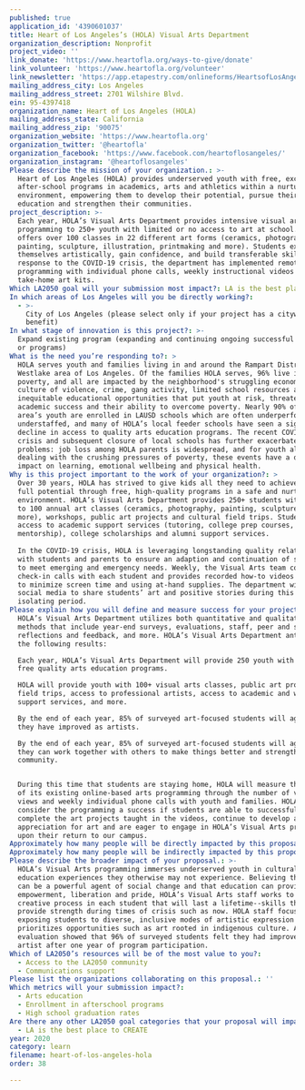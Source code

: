 ```yaml
---
published: true
application_id: '4390601037'
title: Heart of Los Angeles’s (HOLA) Visual Arts Department
organization_description: Nonprofit
project_video: ''
link_donate: 'https://www.heartofla.org/ways-to-give/donate'
link_volunteer: 'https://www.heartofla.org/volunteer'
link_newsletter: 'https://app.etapestry.com/onlineforms/HeartsofLosAngeles-HOLA/email-sign.html'
mailing_address_city: Los Angeles
mailing_address_street: 2701 Wilshire Blvd.
ein: 95-4397418
organization_name: Heart of Los Angeles (HOLA)
mailing_address_state: California
mailing_address_zip: '90075'
organization_website: 'https://www.heartofla.org'
organization_twitter: '@heartofla'
organization_facebook: 'https://www.facebook.com/heartoflosangeles/'
organization_instagram: '@heartoflosangeles'
Please describe the mission of your organization.: >-
  Heart of Los Angeles (HOLA) provides underserved youth with free, exceptional
  after-school programs in academics, arts and athletics within a nurturing
  environment, empowering them to develop their potential, pursue their
  education and strengthen their communities.
project_description: >-
  Each year, HOLA’s Visual Arts Department provides intensive visual arts
  programming to 250+ youth with limited or no access to art at school. HOLA
  offers over 100 classes in 22 different art forms (ceramics, photography,
  painting, sculpture, illustration, printmaking and more). Students express
  themselves artistically, gain confidence, and build transferable skills. In
  response to the COVID-19 crisis, the department has implemented remote
  programming with individual phone calls, weekly instructional videos and
  take-home art kits. 
Which LA2050 goal will your submission most impact?: LA is the best place to LEARN
In which areas of Los Angeles will you be directly working?:
  - >-
    City of Los Angeles (please select only if your project has a citywide
    benefit)
In what stage of innovation is this project?: >-
  Expand existing program (expanding and continuing ongoing successful projects
  or programs)
What is the need you’re responding to?: >
  HOLA serves youth and families living in and around the Rampart District and
  Westlake area of Los Angeles. Of the families HOLA serves, 96% live in
  poverty, and all are impacted by the neighborhood's struggling economy and
  culture of violence, crime, gang activity, limited school resources and
  inequitable educational opportunities that put youth at risk, threaten their
  academic success and their ability to overcome poverty. Nearly 90% of the
  area’s youth are enrolled in LAUSD schools which are often underperforming and
  understaffed, and many of HOLA’s local feeder schools have seen a significant
  decline in access to quality arts education programs. The recent COVID-19
  crisis and subsequent closure of local schools has further exacerbated these
  problems: job loss among HOLA parents is widespread, and for youth already
  dealing with the crushing pressures of poverty, these events have a dramatic
  impact on learning, emotional wellbeing and physical health.
Why is this project important to the work of your organization?: >
  Over 30 years, HOLA has strived to give kids all they need to achieve their
  full potential through free, high-quality programs in a safe and nurturing
  environment. HOLA’s Visual Arts Department provides 250+ students with access
  to 100 annual art classes (ceramics, photography, painting, sculpture and
  more), workshops, public art projects and cultural field trips. Students have
  access to academic support services (tutoring, college prep courses,
  mentorship), college scholarships and alumni support services.
   
  In the COVID-19 crisis, HOLA is leveraging longstanding quality relationships
  with students and parents to ensure an adaption and continuation of services
  to meet emerging and emergency needs. Weekly, the Visual Arts team conducts
  check-in calls with each student and provides recorded how-to videos designed
  to minimize screen time and using at-hand supplies. The department will use
  social media to share students’ art and positive stories during this socially
  isolating period.
Please explain how you will define and measure success for your project.: >
  HOLA’s Visual Arts Department utilizes both quantitative and qualitative
  methods that include year-end surveys, evaluations, staff, peer and self
  reflections and feedback, and more. HOLA’s Visual Arts Department anticipates
  the following results:  

  Each year, HOLA’s Visual Arts Department will provide 250 youth with access to
  free quality arts education programs. 

  HOLA will provide youth with 100+ visual arts classes, public art projects,
  field trips, access to professional artists, access to academic and wraparound
  support services, and more.

  By the end of each year, 85% of surveyed art-focused students will agree that
  they have improved as artists.

  By the end of each year, 85% of surveyed art-focused students will agree that
  they can work together with others to make things better and strengthen their
  community.


  During this time that students are staying home, HOLA will measure the success
  of its existing online-based arts programming through the number of video
  views and weekly individual phone calls with youth and families. HOLA will
  consider the programming a success if students are able to successfully
  complete the art projects taught in the videos, continue to develop an
  appreciation for art and are eager to engage in HOLA’s Visual Arts programming
  upon their return to our campus. 
Approximately how many people will be directly impacted by this proposal?: '250'
Approximately how many people will be indirectly impacted by this proposal?: '500'
Please describe the broader impact of your proposal.: >-
  HOLA’s Visual Arts programming immerses underserved youth in cultural and arts
  education experiences they otherwise may not experience. Believing that art
  can be a powerful agent of social change and that education can provide
  empowerment, liberation and pride, HOLA’s Visual Arts staff works to instill a
  creative process in each student that will last a lifetime--skills that can
  provide strength during times of crisis such as now. HOLA staff focuses on
  exposing students to diverse, inclusive modes of artistic expression and
  prioritizes opportunities such as art rooted in indigenous culture. A recent
  evaluation showed that 96% of surveyed students felt they had improved as an
  artist after one year of program participation. 
Which of LA2050’s resources will be of the most value to you?:
  - Access to the LA2050 community
  - Communications support
Please list the organizations collaborating on this proposal.: ''
Which metrics will your submission impact?:
  - Arts education
  - Enrollment in afterschool programs
  - High school graduation rates
Are there any other LA2050 goal categories that your proposal will impact?:
  - LA is the best place to CREATE
year: 2020
category: learn
filename: heart-of-los-angeles-hola
order: 38

---
```

